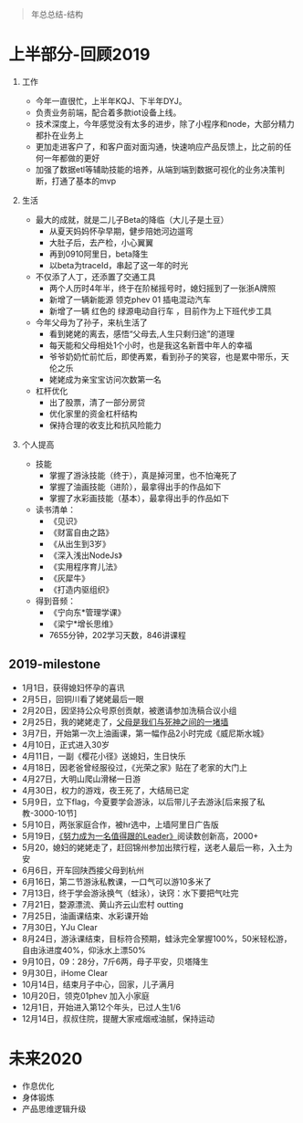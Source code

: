> 年总总结-结构

# 上半部分-回顾2019

1. 工作

	* 今年一直很忙，上半年KQJ、下半年DYJ。
	* 负责业务前端，配合着多款iot设备上线。
	* 技术深度上，今年感觉没有太多的进步，除了小程序和node，大部分精力都扑在业务上
	* 更加走进客户了，和客户面对面沟通，快速响应产品反馈上，比之前的任何一年都做的更好
	* 加强了数据etl等辅助技能的培养，从端到端到数据可视化的业务决策判断，打通了基本的mvp


2. 生活
	* 最大的成就，就是二儿子Beta的降临（大儿子是土豆）
		* 从夏天妈妈怀孕早期，健步陪她河边遛弯
		* 大肚子后，去产检，小心翼翼
		* 再到0910阿里日，beta降生
		* 以beta为traceId，串起了这一年的时光
	* 不仅添了人丁，还添置了交通工具
		* 两个人历时4年半，终于在阶梯摇号时，媳妇摇到了一张浙A牌照
		* 新增了一辆新能源 领克phev 01 插电混动汽车
		* 新增了一辆 红色的 绿源电动自行车 ，目前作为上下班代步工具
	* 今年父母为了孙子，来杭生活了
		* 看到姥姥的离去，感悟“父母去,人生只剩归途”的道理
		* 每天能和父母相处1个小时，也是我这名新晋中年人的幸福
		* 爷爷奶奶忙前忙后，即使再累，看到孙子的笑容，也是累中带乐，天伦之乐
		* 姥姥成为亲宝宝访问次数第一名
	* 杠杆优化
		* 出了股票，清了一部分房贷
		* 优化家里的资金杠杆结构
		* 保持合理的收支比和抗风险能力 
3. 个人提高
	* 技能
		* 掌握了游泳技能（终于），真是掉河里，也不怕淹死了
		* 掌握了油画技能（进阶），最拿得出手的作品如下
		* 掌握了水彩画技能（基本），最拿得出手的作品如下
	* 读书清单：
		* 《见识》
		* 《财富自由之路》
		* 《从出生到3岁》
		* 《深入浅出NodeJs》
		* 《实用程序育儿法》
		* 《灰犀牛》
		* 《打造内驱组织》
	* 得到音频：
		* 《宁向东*管理学课》
		* 《梁宁*增长思维》
		* 7655分钟，202学习天数，846讲课程
	

## 2019-milestone

* 1月1日，获得媳妇怀孕的喜讯
* 2月5日，回铜川看了姥姥最后一眼
* 2月20日，因坚持公众号原创贡献，被邀请参加洗稿合议小组
* 2月25日，我的姥姥走了，[父母是我们与死神之间的一堵墙](https://mp.weixin.qq.com/s?__biz=MzA4ODc0NzgwNg==&mid=2649318230&idx=1&sn=08363c08629a7d743b2219d7e64770e4&chksm=8838b927bf4f303138609e42fcc39eb9ac6ed08d5be6fd0d075f84ab99af248952dafba47d4e&mpshare=1&scene=1&srcid=&sharer_sharetime=1576679951956&sharer_shareid=6aa7831c1840ebe8021d603c86f93a88&exportkey=Acr77qncgzF6zLgP7oUxhr4%3D&pass_ticket=8%2BWeMIiDTPI9TnPZCLJYeCqrQMQ0oekhHIQr0yRLZNo%3D#rd)
* 3月7日，开始第一次上油画课，第一幅作品2小时完成《威尼斯水城》
* 4月10日，正式进入30岁
* 4月11日，一副《樱花小径》送媳妇，生日快乐
* 4月18日，因老爸曾经服役过，《光荣之家》贴在了老家的大门上
* 4月27日，大明山爬山滑梯一日游
* 4月30日，权力的游戏，夜王死了，大结局已定
* 5月9日，立下flag，今夏要学会游泳，以后带儿子去游泳[后来报了私教-3000-10节]
* 5月10日，两张家庭合作，被hr选中，上墙阿里日广告版
* 5月19日，[《努力成为一名值得跟的Leader》](https://mp.weixin.qq.com/s?__biz=MzA4ODc0NzgwNg==&mid=2649318346&idx=1&sn=7a679d941fa6b2646ab3e56392dfb487&chksm=8838b9bbbf4f30ad93ba5ef4c28da2ceff4f92c1a1286b2b12f63a5fc68be286e6cd76c47f01&mpshare=1&scene=1&srcid=&sharer_sharetime=1576680705038&sharer_shareid=6aa7831c1840ebe8021d603c86f93a88&exportkey=AWaSKxmZ2qsY%2B1utgAeM2AU%3D&pass_ticket=8%2BWeMIiDTPI9TnPZCLJYeCqrQMQ0oekhHIQr0yRLZNo%3D#rd)阅读数创新高，2000+
* 5月20，媳妇的姥姥走了，赶回锦州参加出殡行程，送老人最后一称，入土为安
* 6月6日，开车回陕西接父母到杭州
* 6月16日，第二节游泳私教课，一口气可以游10多米了
* 7月13日，终于学会游泳换气（蛙泳），诀窍：水下要把气吐完
* 7月21日，婺源漂流、黄山齐云山宏村 outting
* 7月25日，油画课结束、水彩课开始
* 7月30日，YJu Clear
* 8月24日，游泳课结束，目标符合预期，蛙泳完全掌握100%，50米轻松游，自由泳进度40%，仰泳水上漂50%
* 9月10日，09：28分，7斤6两，母子平安，贝塔降生
* 9月30日，iHome Clear
* 10月14日，结束月子中心，回家，儿子满月
* 10月20日，领克01phev 加入小家庭
* 12月1日，开始进入第12个年头，已过人生1/6
* 12月14日，叔叔住院，提醒大家戒烟戒油腻，保持运动


# 未来2020
* 作息优化
* 身体锻炼
* 产品思维逻辑升级